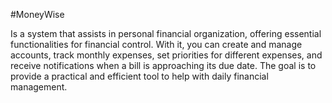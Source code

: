 #MoneyWise


Is a system that assists in personal financial organization, offering essential functionalities for financial control. With it, you can create and manage accounts, track monthly expenses, set priorities for different expenses, and receive notifications when a bill is approaching its due date. The goal is to provide a practical and efficient tool to help with daily financial management.
 
 
